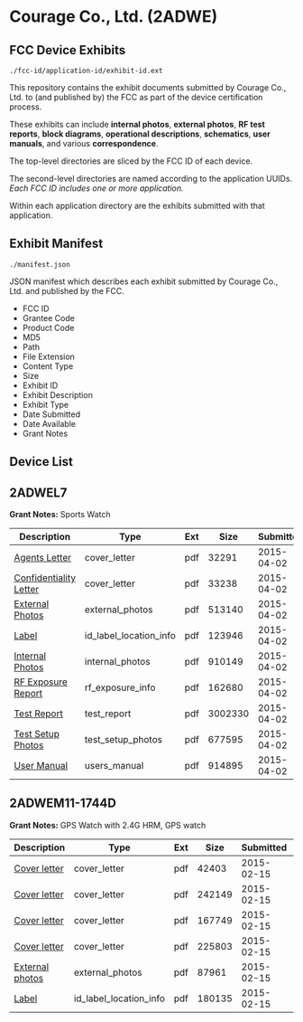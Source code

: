 # Courage Co., Ltd. (2ADWE)
## FCC Device Exhibits

```
./fcc-id/application-id/exhibit-id.ext
```

This repository contains the exhibit documents submitted by Courage Co., Ltd. to (and published by) the FCC as part of the device certification process.

These exhibits can include **internal photos**, **external photos**, **RF test reports**, **block diagrams**, **operational descriptions**, **schematics**, **user manuals**, and various **correspondence**.

The top-level directories are sliced by the FCC ID of each device.

The second-level directories are named according to the application UUIDs. *Each FCC ID includes one or more application.*

Within each application directory are the exhibits submitted with that application. 

## Exhibit Manifest

```
./manifest.json
```

JSON manifest which describes each exhibit submitted by Courage Co., Ltd. and published by the FCC.

- FCC ID
- Grantee Code
- Product Code
- MD5
- Path
- File Extension
- Content Type
- Size
- Exhibit ID
- Exhibit Description
- Exhibit Type
- Date Submitted
- Date Available
- Grant Notes

## Device List
## 2ADWEL7
**Grant Notes:** Sports Watch

| Description | Type | Ext | Size | Submitted | Available |
| ----------- | ---- | --- | ---- | --------- | --------- |
| [Agents Letter](2ADWEL7/12f4efd5e4e632725dd4cc9a4d19b7e8/2573382.pdf) | cover_letter | pdf | 32291 | 2015-04-02 | 2015-04-02 |
| [Confidentiality Letter](2ADWEL7/12f4efd5e4e632725dd4cc9a4d19b7e8/2573383.pdf) | cover_letter | pdf | 33238 | 2015-04-02 | 2015-04-02 |
| [External Photos](2ADWEL7/12f4efd5e4e632725dd4cc9a4d19b7e8/2573372.pdf) | external_photos | pdf | 513140 | 2015-04-02 | 2015-04-02 |
| [Label](2ADWEL7/12f4efd5e4e632725dd4cc9a4d19b7e8/2573371.pdf) | id_label_location_info | pdf | 123946 | 2015-04-02 | 2015-04-02 |
| [Internal Photos](2ADWEL7/12f4efd5e4e632725dd4cc9a4d19b7e8/2573378.pdf) | internal_photos | pdf | 910149 | 2015-04-02 | 2015-04-02 |
| [RF Exposure Report](2ADWEL7/12f4efd5e4e632725dd4cc9a4d19b7e8/2573380.pdf) | rf_exposure_info | pdf | 162680 | 2015-04-02 | 2015-04-02 |
| [Test Report](2ADWEL7/12f4efd5e4e632725dd4cc9a4d19b7e8/2573375.pdf) | test_report | pdf | 3002330 | 2015-04-02 | 2015-04-02 |
| [Test Setup Photos](2ADWEL7/12f4efd5e4e632725dd4cc9a4d19b7e8/2573376.pdf) | test_setup_photos | pdf | 677595 | 2015-04-02 | 2015-04-02 |
| [User Manual](2ADWEL7/12f4efd5e4e632725dd4cc9a4d19b7e8/2573377.pdf) | users_manual | pdf | 914895 | 2015-04-02 | 2015-04-02 |
## 2ADWEM11-1744D
**Grant Notes:** GPS Watch with 2.4G HRM, GPS watch

| Description | Type | Ext | Size | Submitted | Available |
| ----------- | ---- | --- | ---- | --------- | --------- |
| [Cover letter](2ADWEM11-1744D/cc1690a0725a8668ee7c8e97d0ed61e2/2535315.pdf) | cover_letter | pdf | 42403 | 2015-02-15 | 2015-02-15 |
| [Cover letter](2ADWEM11-1744D/cc1690a0725a8668ee7c8e97d0ed61e2/2535316.pdf) | cover_letter | pdf | 242149 | 2015-02-15 | 2015-02-15 |
| [Cover letter](2ADWEM11-1744D/cc1690a0725a8668ee7c8e97d0ed61e2/2535317.pdf) | cover_letter | pdf | 167749 | 2015-02-15 | 2015-02-15 |
| [Cover letter](2ADWEM11-1744D/cc1690a0725a8668ee7c8e97d0ed61e2/2535318.pdf) | cover_letter | pdf | 225803 | 2015-02-15 | 2015-02-15 |
| [External photos](2ADWEM11-1744D/cc1690a0725a8668ee7c8e97d0ed61e2/2535319.pdf) | external_photos | pdf | 87961 | 2015-02-15 | 2015-02-15 |
| [Label](2ADWEM11-1744D/cc1690a0725a8668ee7c8e97d0ed61e2/2535320.pdf) | id_label_location_info | pdf | 180135 | 2015-02-15 | 2015-02-15 |
